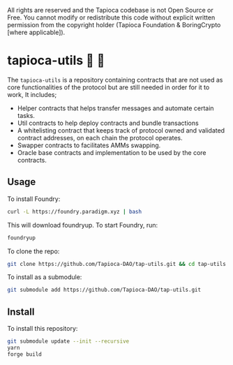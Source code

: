 All rights are reserved and the Tapioca codebase is not Open Source or Free. You cannot modify or redistribute this code without explicit written permission from the copyright holder (Tapioca Foundation & BoringCrypto [where applicable]).

# tapioca-utils 🍹 🤙

The `tapioca-utils` is a repository containing contracts that are not used as core functionalities of the protocol but are still needed in order for it to work, It includes;

- Helper contracts that helps transfer messages and automate certain tasks.
- Util contracts to help deploy contracts and bundle transactions
- A whitelisting contract that keeps track of protocol owned and validated contract addresses, on each chain the protocol operates.
- Swapper contracts to facilitates AMMs swapping.
- Oracle base contracts and implementation to be used by the core contracts.


## Usage

To install Foundry:

```sh
curl -L https://foundry.paradigm.xyz | bash
```

This will download foundryup. To start Foundry, run:

```sh
foundryup
```

To clone the repo:

```sh
git clone https://github.com/Tapioca-DAO/tap-utils.git && cd tap-utils
```

To install as a submodule:
    
```sh
git submodule add https://github.com/Tapioca-DAO/tap-utils.git
```

## Install

To install this repository:

```bash
git submodule update --init --recursive
yarn
forge build
```